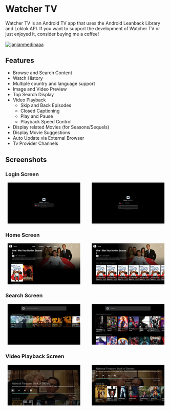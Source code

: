# Watcher TV
Watcher TV is an Android TV app that uses the Android Leanback Library and Loklok API. If you want to support the development of Watcher TV or just enjoyed it, consider buying me a coffee!

<a href="https://www.buymeacoffee.com/janjanmedinaaa"><img align="center" src="https://cdn.buymeacoffee.com/buttons/v2/default-yellow.png" height="50" width="210" alt="janjanmedinaaa" /></a>

## Features
- Browse and Search Content
- Watch History
- Multiple country and language support
- Image and Video Preview
- Top Search Display
- Video Playback
  - Skip and Back Episodes
  - Closed Captioning
  - Play and Pause
  - Playback Speed Control
- Display related Movies (for Seasons/Sequels)
- Display Movie Suggestions
- Auto Update via External Browser
- Tv Provider Channels

## Screenshots

### Login Screen
<p align="center">
  <img alt="Login Screen" src="https://raw.githubusercontent.com/janjanmedinaaa/watcher-tv/master/screenshots/Login%20Screen.png" width="45%">
&nbsp; &nbsp; &nbsp; &nbsp;
  <img alt="Login Screen w/ code" src="https://raw.githubusercontent.com/janjanmedinaaa/watcher-tv/master/screenshots/Login%20Screen%20Code.png" width="45%">
</p>

### Home Screen
<p align="center">
  <img alt="Home Screen" src="https://raw.githubusercontent.com/janjanmedinaaa/watcher-tv/master/screenshots/Home%20Screen.png" width="45%">
&nbsp; &nbsp; &nbsp; &nbsp;
  <img alt="Episode List" src="https://raw.githubusercontent.com/janjanmedinaaa/watcher-tv/master/screenshots/Episode%20List.png" width="45%">
</p>

### Search Screen
<p align="center">
  <img alt="Top Search" src="https://raw.githubusercontent.com/janjanmedinaaa/watcher-tv/master/screenshots/Search%20Recommendations.png" width="45%">
&nbsp; &nbsp; &nbsp; &nbsp;
  <img alt="Search Results" src="https://raw.githubusercontent.com/janjanmedinaaa/watcher-tv/master/screenshots/Search%20Screen.png" width="45%">
</p>

### Video Playback Screen
<p align="center">
  <img alt="Video Playback" src="https://raw.githubusercontent.com/janjanmedinaaa/watcher-tv/master/screenshots/Video%20Playback.png" width="45%">
&nbsp; &nbsp; &nbsp; &nbsp;
  <img alt="Video Recommendations" src="https://raw.githubusercontent.com/janjanmedinaaa/watcher-tv/master/screenshots/Video%20Recommendations.png" width="45%">
</p>
